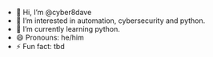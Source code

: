 - 👋 Hi, I’m @cyber8dave
- 👀 I’m interested in automation, cybersecurity and python.
- 🌱 I’m currently learning python.
- 😄 Pronouns: he/him
- ⚡ Fun fact: tbd

<!---
cyber8dave/cyber8dave is a ✨ special ✨ repository because its `README.md` (this file) appears on your GitHub profile.
You can click the Preview link to take a look at your changes.
--->
